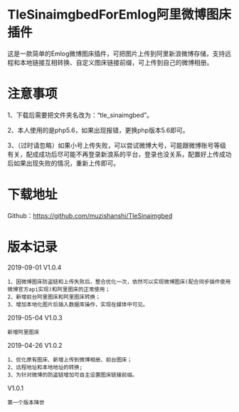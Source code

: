 # TleSinaimgbedForEmlog阿里微博图床插件

这是一款简单的Emlog微博图床插件，可把图片上传到阿里新浪微博存储，支持远程和本地链接互相转换、自定义图床链接前缀，可上传到自己的微博相册。

# 注意事项
1、下载后需要把文件夹名改为：“tle_sinaimgbed”。

2、本人使用的是php5.6，如果出现报错，更换php版本5.6即可。

3、（过时请忽略）如果小号上传失败，可以尝试微博大号，可能跟微博账号等级有关，配成成功后尽可能不再登录新浪系的平台，登录也没关系，配置好上传成功后如果出现失败的情况，重新上传即可。

# 下载地址
Github：https://github.com/muzishanshi/TleSinaimgbed

# 版本记录
2019-09-01 V1.0.4
	
	1、因微博图床防盗链和上传失败后，整合优化一次，依然可以实现微博图床(配合同步插件使用微博官方api实现)和阿里图床的正常使用；
	2、新增前台阿里图床和阿里图床转换；
	3、增加本地化图片后插入数据库操作，实现在媒体中可见。
	
2019-05-04 V1.0.3
	
	新增阿里图床
	
2019-04-26 V1.0.2
	
	1、优化原有图床、新增上传到微博相册、前台图床；
	2、远程地址和本地地址的转换;
	3、为针对微博的防盗链增加可自主设置图床链接前缀。
	
V1.0.1
	
	第一个版本降世